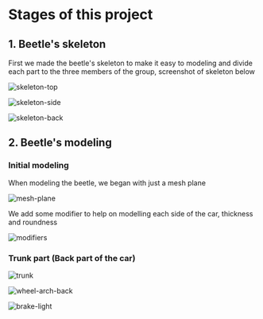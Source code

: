 # Stages of this project

## 1. Beetle's skeleton

First we made the beetle's skeleton to make it easy to modeling and divide each part to the three members of the group, screenshot of skeleton below

![skeleton-top](stages-assets/skeleton/skeleton-top.png)

![skeleton-side](stages-assets/skeleton/skeleton-side.png)

![skeleton-back](stages-assets/skeleton/skeleton-back.png)

## 2. Beetle's modeling

### Initial modeling

When modeling the beetle, we began with just a mesh plane

![mesh-plane](stages-assets/initial/mesh-plane.png)

We add some modifier to help on modelling each side of the car, thickness and roundness

![modifiers](stages-assets/initial/modifiers.png)

### Trunk part (Back part of the car)

![trunk](stages-assets/back-part/trunk.png)

![wheel-arch-back](stages-assets/back-part/wheel-arch-back.png)

![brake-light](stages-assets/back-part/brake-light.png)
